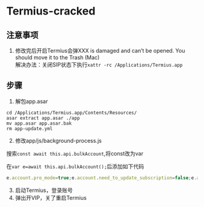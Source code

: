 # Termius-cracked

## 注意事项
1. 修改完后开启Termius会弹XXX is damaged and can’t be opened. You should move it to the Trash (Mac)  
   解决办法：关闭SIP状态下执行`xattr -rc /Applications/Termius.app`
## 步骤
1. 解包app.asar
```shell
cd /Applications/Termius.app/Contents/Resources/
asar extract app.asar ./app
mv app.asar app.asar.bak
rm app-update.yml
```
2. 修改app/js/background-process.js

搜索`const await this.api.bulkAccount`,将const改为var  

在`var e=await this.api.bulkAccount();`后添加如下代码

```js
e.account.pro_mode=true;e.account.need_to_update_subscription=false;e.account.current_period={"from":"2022-01-01T00:00:00","until":"2099-01-01T00:00:00"};e.account.plan_type="Premium";e.account.user_type="Premium";e.student=null;e.trial=null;e.account.authorized_features.show_trial_section=false;e.account.authorized_features.show_subscription_section=true;e.account.authorized_features.show_github_account_section=false;e.account.expired_screen_type=null;e.personal_subscription={"now":new Date().toISOString().slice(0,-5),"status":"SUCCESS","platform":"stripe","current_period":{"from":"2022-01-01T00:00:00","until":"2099-01-01T00:00:00"},"revokable":true,"refunded":false,"cancelable":true,"reactivatable":false,"currency":"usd","created_at":"2022-01-01T00:00:00","updated_at":new Date().toISOString().slice(0,-5),"valid_until":"2099-01-01T00:00:00","auto_renew":true,"price":12.0,"verbose_plan_name":"Termius Pro Monthly","plan_type":"SINGLE","is_expired":false};e.access_objects=[{"period":{"start":"2022-01-01T00:00:00","end":"2099-01-01T00:00:00"},"title":"Pro"}];
```
3. 启动Termius，登录账号
4. 弹出开VIP，关了重启Termius
